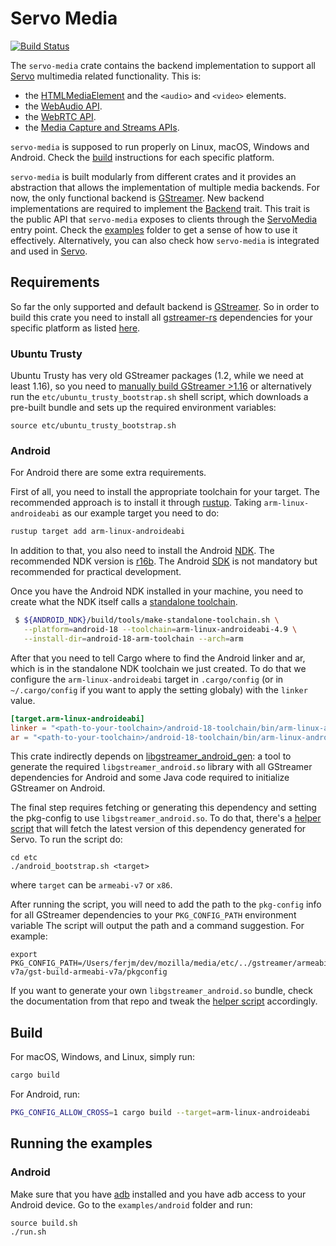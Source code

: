 # Servo Media

[![Build Status](https://travis-ci.org/servo/media.svg?branch=master)](https://travis-ci.org/servo/media)

The `servo-media` crate contains the backend implementation to support all [Servo](https://github.com/servo/servo) multimedia related functionality. This is:
  - the [HTMLMediaElement](https://html.spec.whatwg.org/multipage/media.html#htmlmediaelement) and the `<audio>` and `<video>` elements.
  - the [WebAudio API](https://webaudio.github.io/web-audio-api).
  - the [WebRTC API](https://w3c.github.io/webrtc-pc/).
  - the [Media Capture and Streams APIs](https://w3c.github.io/mediacapture-main/#dom-mediadeviceinfo-groupid).

`servo-media` is supposed to run properly on Linux, macOS, Windows and Android. Check the [build](https://github.com/servo/media/tree/f96c33b7374d5b9915b8bae8623723b2d23ec457#build) instructions for each specific platform.

`servo-media` is built modularly from different crates and it provides an abstraction that allows the implementation of multiple media backends. For now, the only functional backend is [GStreamer](https://github.com/servo/media/tree/f96c33b7374d5b9915b8bae8623723b2d23ec457/backends/gstreamer). New backend implementations are required to implement the [Backend](https://github.com/servo/media/blob/2610789d1abfbe4443579021113c822ba05f34dc/servo-media/lib.rs#L33) trait. This trait is the public API that `servo-media` exposes to clients through the [ServoMedia](https://github.com/servo/media/blob/2610789d1abfbe4443579021113c822ba05f34dc/servo-media/lib.rs#L90) entry point. Check the [examples](https://github.com/servo/media/tree/f96c33b7374d5b9915b8bae8623723b2d23ec457/examples) folder to get a sense of how to use it effectively. Alternatively, you can also check how `servo-media` is integrated and used in [Servo](https://github.com/servo/servo). 

## Requirements
So far the only supported and default backend is
[GStreamer](https://gstreamer.freedesktop.org/).
So in order to build  this crate you need to install all
[gstreamer-rs](https://github.com/sdroege/gstreamer-rs) dependencies for your
specific platform as listed
[here](https://github.com/sdroege/gstreamer-rs#installation).

### Ubuntu Trusty
Ubuntu Trusty has very old GStreamer packages (1.2, while we need at least 1.16), so you need to [manually build GStreamer >1.16](https://github.com/servo/servo/wiki/How-to-generate-GStreamer-binaries-for-CI) or alternatively run the `etc/ubuntu_trusty_bootstrap.sh` shell script, which downloads a pre-built bundle and sets up the required environment variables:

```ssh
source etc/ubuntu_trusty_bootstrap.sh
```

### Android
For Android there are some extra requirements.

First of all, you need to install the appropriate toolchain for your target.
The recommended approach is to install it through
[rustup](https://rustup.rs/). Taking `arm-linux-androideabi` as our example
target you need to do:

```bash
rustup target add arm-linux-androideabi
```

In addition to that, you also need to install the Android
[NDK](https://developer.android.com/ndk/guides/).
The recommended NDK version is
[r16b](https://developer.android.com/ndk/downloads/older_releases). The
Android [SDK](https://developer.android.com/studio/) is not mandatory
but recommended for practical development.

Once you have the Android NDK installed in your machine, you need to create
what the NDK itself calls a
[standalone toolchain](https://developer.android.com/ndk/guides/standalone_toolchain).

```bash
 $ ${ANDROID_NDK}/build/tools/make-standalone-toolchain.sh \
   --platform=android-18 --toolchain=arm-linux-androideabi-4.9 \
   --install-dir=android-18-arm-toolchain --arch=arm
```

After that you need to tell Cargo where to find the Android linker and ar,
which is in the standalone NDK toolchain we just created. To do that we
configure the `arm-linux-androideabi` target in `.cargo/config` (or in
`~/.cargo/config` if you want to apply the setting globaly) with the `linker`
value.

```toml
[target.arm-linux-androideabi]
linker = "<path-to-your-toolchain>/android-18-toolchain/bin/arm-linux-androideabi-gcc"
ar = "<path-to-your-toolchain>/android-18-toolchain/bin/arm-linux-androideabi-ar"
```

This crate indirectly depends on
[libgstreamer_android_gen](https://github.com/servo/libgstreamer_android_gen):
a tool to generate the required `libgstreamer_android.so` library with all
GStreamer dependencies for Android and some Java code required to initialize
GStreamer on Android.

The final step requires fetching or generating this dependency and setting the pkg-config to use
`libgstreamer_android.so`. To do that, there's a [helper script](etc/android_bootstrap.sh)
that will fetch the latest version of this dependency generated for
Servo. To run the script do:

```
cd etc
./android_bootstrap.sh <target>
```

where `target` can be `armeabi-v7` or `x86`.

After running the script, you will need to add the path to the `pkg-config`
info for all GStreamer dependencies to your `PKG_CONFIG_PATH` environment variable
The script will output the path and a command suggestion. For example:

```
export PKG_CONFIG_PATH=/Users/ferjm/dev/mozilla/media/etc/../gstreamer/armeabi-v7a/gst-build-armeabi-v7a/pkgconfig
```

If you want to generate your own `libgstreamer_android.so`
bundle, check the documentation from that repo and tweak the
[helper script](https://github.com/servo/media/blob/a9c73680eef72d48f975df55fe9451020e350fad/etc/android_bootstrap.sh#L24) accordingly.

## Build
For macOS, Windows, and Linux, simply run:
```bash
cargo build
```
For Android, run:
```bash
PKG_CONFIG_ALLOW_CROSS=1 cargo build --target=arm-linux-androideabi
```

## Running the examples
### Android
Make sure that you have [adb](https://developer.android.com/studio/command-line/adb)
installed and you have adb access to your
Android device. Go to the `examples/android` folder and run:
```ssh
source build.sh
./run.sh
```

